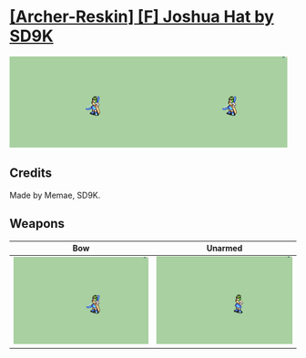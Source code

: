 # [\[Archer-Reskin\] \[F\] Joshua Hat by SD9K](./)

<img src="./5.%20Bow/Bow_000.png" alt="[Archer-Reskin] [F] Joshua Hat by SD9K standing" />

## Credits

Made by Memae, SD9K.

## Weapons


|Bow |Unarmed |
|  :---: | :---: |
| <img alt="Bow animation" src="./5.%20Bow/Bow.gif" /> | <img alt="Unarmed animation" src="./8.%20Unarmed/Unarmed.gif" /> |
